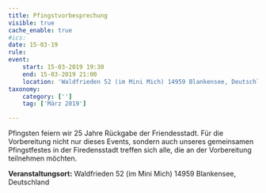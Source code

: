 ```yaml
---
title: Pfingstvorbesprechung
visible: true
cache_enable: true
#ics: 
date: 15-03-19
rule: 
event:
	start: 15-03-2019 19:30
	end: 15-03-2019 21:00
	location: 'Waldfrieden 52 (im Mini Mich) 14959 Blankensee, Deutschland'
taxonomy:
	category: ['']
	tag: ['März 2019']

---
```

Pfingsten feiern wir 25 Jahre Rückgabe der Friendesstadt. Für die Vorbereitung nicht nur dieses Events, sondern auch unseres gemeinsamen Pfingstfestes in der Firedensstadt treffen sich alle, die an der Vorbereitung teilnehmen möchten.


**Veranstaltungsort:** Waldfrieden 52 (im Mini Mich)
14959 Blankensee, Deutschland

